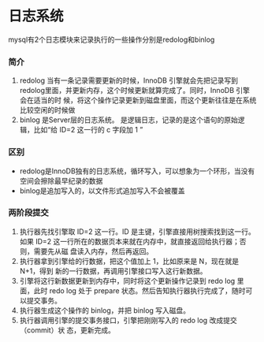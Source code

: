 # 日志系统

mysql有2个日志模块来记录执行的一些操作分别是redolog和binlog

### 简介
1. redolog
  当有一条记录需要更新的时候，InnoDB 引擎就会先把记录写到 redolog里面，并更新内存，这个时候更新就算完成了。同时，InnoDB 引擎会在适当的时 候，将这个操作记录更新到磁盘里面，而这个更新往往是在系统比较空闲的时候做
2. binlog
  是Server层的日志系统。 是逻辑日志，记录的是这个语句的原始逻辑，比如“给 ID=2 这一行的 c 字段加 1 ”

### 区别
  - redolog是InnoDB独有的日志系统，循环写入，可以想象为一个环形，当没有空间会擦除最早纪录的数据
  - binlog是追加写入的，以文件形式追加写入不会被覆盖
### 两阶段提交
1. 执行器先找引擎取 ID=2 这一行。ID 是主键，引擎直接用树搜索找到这一行。如果
ID=2 这一行所在的数据页本来就在内存中，就直接返回给执行器；否则，需要先从磁
盘读入内存，然后再返回。
2. 执行器拿到引擎给的行数据，把这个值加上 1，比如原来是 N，现在就是 N+1，得到
新的一行数据，再调用引擎接口写入这行新数据。
3. 引擎将这行新数据更新到内存中，同时将这个更新操作记录到 redo log 里面，此时
redo log 处于 prepare 状态。然后告知执行器执行完成了，随时可以提交事务。
4. 执行器生成这个操作的 binlog，并把 binlog 写入磁盘。
5. 执行器调用引擎的提交事务接口，引擎把刚刚写入的 redo log 改成提交（commit）状
态，更新完成。
